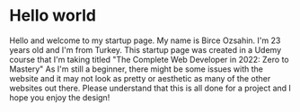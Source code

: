 # Hello world
Hello and welcome to my startup page.
My name is Birce Ozsahin. I'm 23 years old and I'm from Turkey.
This startup page was created in a Udemy course that I'm taking titled "The Complete Web Developer in 2022: Zero to Mastery"
As I'm still a beginner, there might be some issues with the website and it may not look as pretty or aesthetic as many of the other websites out there.
Please understand that this is all done for a project and I hope you enjoy the design!
